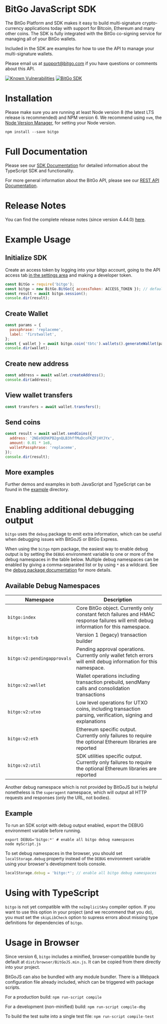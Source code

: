 # BitGo JavaScript SDK

The BitGo Platform and SDK makes it easy to build multi-signature crypto-currency applications today with support for Bitcoin, Ethereum and many other coins.
The SDK is fully integrated with the BitGo co-signing service for managing all of your BitGo wallets.

Included in the SDK are examples for how to use the API to manage your multi-signature wallets.

Please email us at support@bitgo.com if you have questions or comments about this API.

[![Known Vulnerabilities](https://snyk.io/test/github/BitGo/BitGoJS/badge.svg)](https://snyk.io/test/github/BitGo/BitGoJS)
[![BitGo SDK](https://github.com/BitGo/BitGoJS/actions/workflows/ci.yml/badge.svg)](https://github.com/BitGo/BitGoJS/actions/workflows/ci.yml)

# Installation

Please make sure you are running at least Node version 8 (the latest LTS release is recommended) and NPM version 6.
We recommend using `nvm`, the [Node Version Manager](https://github.com/creationix/nvm/blob/master/README.markdown#installation), for setting your Node version.

`npm install --save bitgo`

# Full Documentation

Please see our [SDK Documentation](https://bitgo-sdk-docs.s3.amazonaws.com/core/11.3.0/index.html) for detailed information about the TypeScript SDK and functionality.

For more general information about the BitGo API, please see our [REST API Documentation](https://www.bitgo.com/api/v2).

# Release Notes

You can find the complete release notes (since version 4.44.0) [here](https://github.com/BitGo/BitGoJS/blob/master/modules/bitgo/CHANGELOG.md).

# Example Usage

## Initialize SDK

Create an access token by logging into your bitgo account, going to the API access tab [in the settings area](https://www.bitgo.com/settings) and making a developer token.

```js
const BitGo = require('bitgo');
const bitgo = new BitGo.BitGo({ accessToken: ACCESS_TOKEN }); // defaults to testnet. add env: 'prod' if you want to go against mainnet
const result = await bitgo.session();
console.dir(result);
```

## Create Wallet

```js
const params = {
  passphrase: 'replaceme',
  label: 'firstwallet',
};
const { wallet } = await bitgo.coin('tbtc').wallets().generateWallet(params);
console.dir(wallet);
```

## Create new address

```js
const address = await wallet.createAddress();
console.dir(address);
```

## View wallet transfers

```js
const transfers = await wallet.transfers();
```

## Send coins

```js
const result = await wallet.sendCoins({
  address: '2NEe9QhKPB2gnQLB3hffMuDcoFKZFjHYJYx',
  amount: 0.01 * 1e8,
  walletPassphrase: 'replaceme',
});
console.dir(result);
```

## More examples

Further demos and examples in both JavaScript and TypeScript can be found in the [example](example) directory.

# Enabling additional debugging output

`bitgo` uses the `debug` package to emit extra information, which can be useful when debugging issues with BitGoJS or BitGo Express.

When using the `bitgo` npm package, the easiest way to enable debug output is by setting the `DEBUG` environment variable to one or more of the debug namespaces in the table below. Multiple debug namespaces can be enabled by giving a comma-separated list or by using `*` as a wildcard. See the [debug package documentation](https://github.com/visionmedia/debug#readme) for more details.

## Available Debug Namespaces

| Namespace                   | Description                                                                                                                          |
| --------------------------- | ------------------------------------------------------------------------------------------------------------------------------------ |
| `bitgo:index`               | Core BitGo object. Currently only constant fetch failures and HMAC response failures will emit debug information for this namespace. |
| `bitgo:v1:txb`              | Version 1 (legacy) transaction builder                                                                                               |
| `bitgo:v2:pendingapprovals` | Pending approval operations. Currently only wallet fetch errors will emit debug information for this namespace.                      |
| `bitgo:v2:wallet`           | Wallet operations including transaction prebuild, sendMany calls and consolidation transactions                                      |
| `bitgo:v2:utxo`             | Low level operations for UTXO coins, including transaction parsing, verification, signing and explanations                           |
| `bitgo:v2:eth`              | Ethereum specific output. Currently only failures to require the optional Ethereum libraries are reported                            |
| `bitgo:v2:util`             | SDK utilities specific output. Currently only failures to require the optional Ethereum libraries are reported                       |

Another debug namespace which is not provided by BitGoJS but is helpful nonetheless is the `superagent` namespace, which will output all HTTP requests and responses (only the URL, not bodies).

## Example

To run an SDK script with debug output enabled, export the DEBUG environment variable before running.

```shell script
export DEBUG='bitgo:*' # enable all bitgo debug namespaces
node myScript.js
```

To set debug namespaces in the browser, you should set `localStorage.debug` property instead of the `DEBUG` environment variable using your browser's development tools console.

```js
localStorage.debug = 'bitgo:*'; // enable all bitgo debug namespaces
```

# Using with TypeScript

`bitgo` is not yet compatible with the `noImplicitAny` compiler option. If you want to use this option in your project (and we recommend that you do), you must set the `skipLibCheck` option to supress errors about missing type definitions for dependencies of `bitgo`.

# Usage in Browser

Since version 6, `bitgo` includes a minified, browser-compatible bundle by default at `dist/browser/BitGoJS.min.js`. It can be copied from there directly into your project.

BitGoJS can also be bundled with any module bundler. There is a Webpack configuration file already included, which can be triggered with package scripts.

For a production build: `npm run-script compile`

For a development (non-minified) build: `npm run-script compile-dbg`

To build the test suite into a single test file: `npm run-script compile-test`
